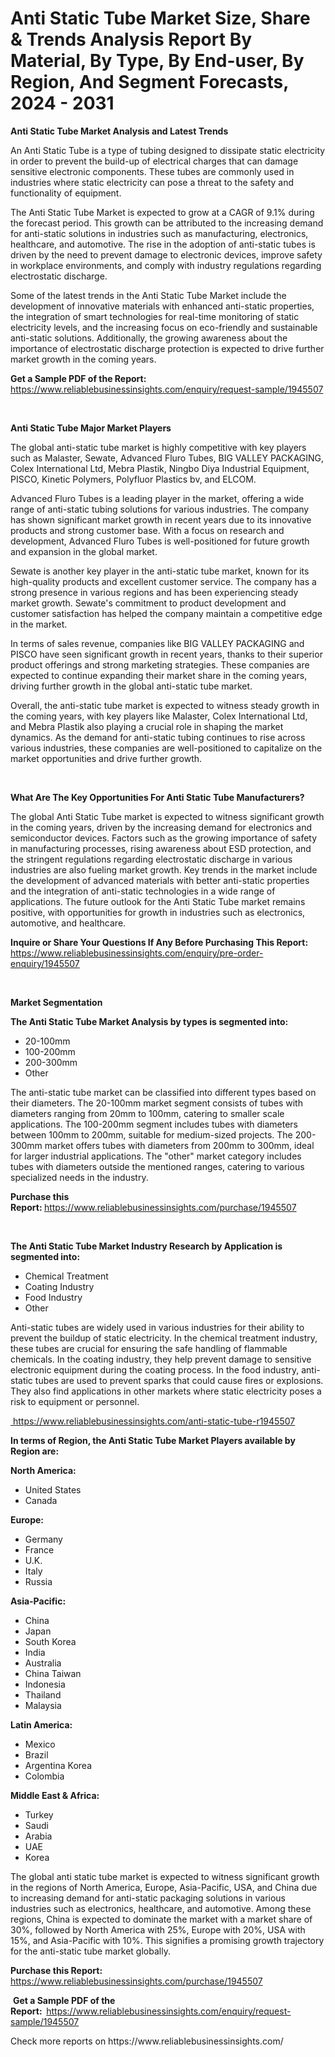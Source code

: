 <p><h1>Anti Static Tube Market Size, Share & Trends Analysis Report By Material, By Type, By End-user, By Region, And Segment Forecasts, 2024 - 2031</h1></p><p><strong>Anti Static Tube Market Analysis and Latest Trends</strong></p>
<p><p>An Anti Static Tube is a type of tubing designed to dissipate static electricity in order to prevent the build-up of electrical charges that can damage sensitive electronic components. These tubes are commonly used in industries where static electricity can pose a threat to the safety and functionality of equipment.</p><p>The Anti Static Tube Market is expected to grow at a CAGR of 9.1% during the forecast period. This growth can be attributed to the increasing demand for anti-static solutions in industries such as manufacturing, electronics, healthcare, and automotive. The rise in the adoption of anti-static tubes is driven by the need to prevent damage to electronic devices, improve safety in workplace environments, and comply with industry regulations regarding electrostatic discharge.</p><p>Some of the latest trends in the Anti Static Tube Market include the development of innovative materials with enhanced anti-static properties, the integration of smart technologies for real-time monitoring of static electricity levels, and the increasing focus on eco-friendly and sustainable anti-static solutions. Additionally, the growing awareness about the importance of electrostatic discharge protection is expected to drive further market growth in the coming years.</p></p>
<p><strong>Get a Sample PDF of the Report:&nbsp;</strong> <a href="https://www.reliablebusinessinsights.com/enquiry/request-sample/1945507">https://www.reliablebusinessinsights.com/enquiry/request-sample/1945507</a></p>
<p>&nbsp;</p>
<p><strong>Anti Static Tube Major Market Players</strong></p>
<p><p>The global anti-static tube market is highly competitive with key players such as Malaster, Sewate, Advanced Fluro Tubes, BIG VALLEY PACKAGING, Colex International Ltd, Mebra Plastik, Ningbo Diya Industrial Equipment, PISCO, Kinetic Polymers, Polyfluor Plastics bv, and ELCOM. </p><p>Advanced Fluro Tubes is a leading player in the market, offering a wide range of anti-static tubing solutions for various industries. The company has shown significant market growth in recent years due to its innovative products and strong customer base. With a focus on research and development, Advanced Fluro Tubes is well-positioned for future growth and expansion in the global market.</p><p>Sewate is another key player in the anti-static tube market, known for its high-quality products and excellent customer service. The company has a strong presence in various regions and has been experiencing steady market growth. Sewate's commitment to product development and customer satisfaction has helped the company maintain a competitive edge in the market.</p><p>In terms of sales revenue, companies like BIG VALLEY PACKAGING and PISCO have seen significant growth in recent years, thanks to their superior product offerings and strong marketing strategies. These companies are expected to continue expanding their market share in the coming years, driving further growth in the global anti-static tube market.</p><p>Overall, the anti-static tube market is expected to witness steady growth in the coming years, with key players like Malaster, Colex International Ltd, and Mebra Plastik also playing a crucial role in shaping the market dynamics. As the demand for anti-static tubing continues to rise across various industries, these companies are well-positioned to capitalize on the market opportunities and drive further growth.</p></p>
<p>&nbsp;</p>
<p><strong>What Are The Key Opportunities For Anti Static Tube Manufacturers?</strong></p>
<p><p>The global Anti Static Tube market is expected to witness significant growth in the coming years, driven by the increasing demand for electronics and semiconductor devices. Factors such as the growing importance of safety in manufacturing processes, rising awareness about ESD protection, and the stringent regulations regarding electrostatic discharge in various industries are also fueling market growth. Key trends in the market include the development of advanced materials with better anti-static properties and the integration of anti-static technologies in a wide range of applications. The future outlook for the Anti Static Tube market remains positive, with opportunities for growth in industries such as electronics, automotive, and healthcare.</p></p>
<p><strong>Inquire or Share Your Questions If Any Before Purchasing This Report:</strong> <a href="https://www.reliablebusinessinsights.com/enquiry/pre-order-enquiry/1945507">https://www.reliablebusinessinsights.com/enquiry/pre-order-enquiry/1945507</a></p>
<p>&nbsp;</p>
<p><strong>Market Segmentation</strong></p>
<p><strong>The Anti Static Tube Market Analysis by types is segmented into:</strong></p>
<p><ul><li>20-100mm</li><li>100-200mm</li><li>200-300mm</li><li>Other</li></ul></p>
<p><p>The anti-static tube market can be classified into different types based on their diameters. The 20-100mm market segment consists of tubes with diameters ranging from 20mm to 100mm, catering to smaller scale applications. The 100-200mm segment includes tubes with diameters between 100mm to 200mm, suitable for medium-sized projects. The 200-300mm market offers tubes with diameters from 200mm to 300mm, ideal for larger industrial applications. The "other" market category includes tubes with diameters outside the mentioned ranges, catering to various specialized needs in the industry.</p></p>
<p><strong>Purchase this Report:&nbsp;</strong><a href="https://www.reliablebusinessinsights.com/purchase/1945507">https://www.reliablebusinessinsights.com/purchase/1945507</a></p>
<p>&nbsp;</p>
<p><strong>The Anti Static Tube Market Industry Research by Application is segmented into:</strong></p>
<p><ul><li>Chemical Treatment</li><li>Coating Industry</li><li>Food Industry</li><li>Other</li></ul></p>
<p><p>Anti-static tubes are widely used in various industries for their ability to prevent the buildup of static electricity. In the chemical treatment industry, these tubes are crucial for ensuring the safe handling of flammable chemicals. In the coating industry, they help prevent damage to sensitive electronic equipment during the coating process. In the food industry, anti-static tubes are used to prevent sparks that could cause fires or explosions. They also find applications in other markets where static electricity poses a risk to equipment or personnel.</p></p>
<p><a href="https://www.reliablebusinessinsights.com/anti-static-tube-r1945507">&nbsp;https://www.reliablebusinessinsights.com/anti-static-tube-r1945507</a></p>
<p><strong>In terms of Region, the Anti Static Tube Market Players available by Region are:</strong></p>
<p>
    <p> <strong> North America: </strong>
        <ul>
            <li>United States</li>
            <li>Canada</li>
        </ul>
        </p> 
    <p> <strong> Europe: </strong>
        <ul>
            <li>Germany</li>
            <li>France</li>
            <li>U.K.</li>
            <li>Italy</li>
            <li>Russia</li>
        </ul>
        </p> 
    <p> <strong> Asia-Pacific: </strong>
        <ul>
            <li>China</li>
            <li>Japan</li>
            <li>South Korea</li>
            <li>India</li>
            <li>Australia</li>
            <li>China Taiwan</li>
            <li>Indonesia</li>
            <li>Thailand</li>
            <li>Malaysia</li>
        </ul>
        </p> 
    <p> <strong> Latin America: </strong>
        <ul>
            <li>Mexico</li>
            <li>Brazil</li>
            <li>Argentina Korea</li>
            <li>Colombia</li>
        </ul>
        </p> 
    <p> <strong> Middle East & Africa: </strong>
        <ul>
            <li>Turkey</li>
            <li>Saudi</li>
            <li>Arabia</li>
            <li>UAE</li>
            <li>Korea</li>
        </ul>
    </p>
    </p>
<p><p>The global anti static tube market is expected to witness significant growth in the regions of North America, Europe, Asia-Pacific, USA, and China due to increasing demand for anti-static packaging solutions in various industries such as electronics, healthcare, and automotive. Among these regions, China is expected to dominate the market with a market share of 30%, followed by North America with 25%, Europe with 20%, USA with 15%, and Asia-Pacific with 10%. This signifies a promising growth trajectory for the anti-static tube market globally.</p></p>
<p><strong>Purchase this Report: </strong><a href="https://www.reliablebusinessinsights.com/purchase/1945507">https://www.reliablebusinessinsights.com/purchase/1945507</a></p>
<p>&nbsp;<strong>Get a Sample PDF of the Report:&nbsp;&nbsp;</strong><a href="https://www.reliablebusinessinsights.com/enquiry/request-sample/1945507">https://www.reliablebusinessinsights.com/enquiry/request-sample/1945507</a></p>
<p><strong></strong></p>
<p>Check more reports on https://www.reliablebusinessinsights.com/</p>
